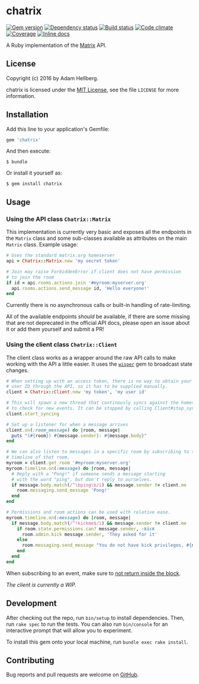 chatrix
=======

[![Gem version][gem-badge-img]][gem-badge]
[![Dependency status][gemnasium-img]][gemnasium]
[![Build status][travis-img]][travis]
[![Code climate][cc-img]][cc]
[![Coverage][coverage-img]][coverage]
[![Inline docs][inch-img]][inch]

A Ruby implementation of the [Matrix][matrix] API.

## License

Copyright (c) 2016 by Adam Hellberg.

chatrix is licensed under the [MIT License][license-url], see the file
`LICENSE` for more information.

## Installation

Add this line to your application's Gemfile:

```ruby
gem 'chatrix'
```

And then execute:

    $ bundle

Or install it yourself as:

    $ gem install chatrix

## Usage
### Using the API class `Chatrix::Matrix`
This implementation is currently very basic and exposes all the endpoints
in the `Matrix` class and some sub-classes available as attributes on the
main `Matrix` class. Example usage:

```ruby
# Uses the standard matrix.org homeserver
api = Chatrix::Matrix.new 'my secret token'

# Join may raise ForbiddenError if client does not have permission
# to join the room
if id = api.rooms.actions.join '#myroom:myserver.org'
  api.rooms.actions.send_message id, 'Hello everyone!'
end
```

Currently there is no asynchronous calls or built-in handling of
rate-limiting.

All of the available endpoints *should* be available, if there are some
missing that are not deprecated in the official API docs, please open an
issue about it or add them yourself and submit a PR!

### Using the client class `Chatrix::Client`
The client class works as a wrapper around the raw API calls to make working
with the API a little easier. It uses the [`wisper`][wisper] gem to broadcast
state changes.

```ruby
# When setting up with an access token, there is no way to obtain your own
# user ID through the API, so it has to be supplied manually.
client = Chatrix::Client.new 'my token', 'my user id'

# This will spawn a new thread that continously syncs against the homeserver
# to check for new events. It can be stopped by calling Client#stop_syncing.
client.start_syncing

# Set up a listener for when a message arrives
client.on(:room_message) do |room, message|
  puts "(#{room}) #{message.sender}: #{message.body}"
end

# We can also listen to messages in a specific room by subscribing to the
# timeline of that room.
myroom = client.get_room '#myroom:myserver.org'
myroom.timeline.on(:message) do |room, message|
  # Reply with a "Pong!" if someone sends a message starting
  # with the word "ping", but don't reply to ourselves.
  if message.body.match(/^\bping\b/i) && message.sender != client.me
    room.messaging.send_message 'Pong!'
  end
end

# Permissions and room actions can be used with relative ease.
myroom.timeline.on(:message) do |room, message|
  if message.body.match(/^!kickme$/i) && message.sender != client.me
    if room.state.permissions.can? message.sender, :kick
      room.admin.kick message.sender, 'They asked for it'
    else
      room.messaging.send_message "You do not have kick privileges, #{message.sender}"
    end
  end
end
```

When subscribing to an event, make sure to
[not return inside the block][no-return-blocks].

*The client is currently a WIP.*

## Development

After checking out the repo, run `bin/setup` to install dependencies.
Then, run `rake spec` to run the tests. You can also run `bin/console`
for an interactive prompt that will allow you to experiment.

To install this gem onto your local machine, run `bundle exec rake install`.

## Contributing

Bug reports and pull requests are welcome on [GitHub][issues].

[project]: https://github.com/Sharparam/chatrix
[issues]: https://github.com/Sharparam/chatrix/issues
[matrix]: http://matrix.org
[license-url]: http://opensource.org/licenses/MIT

[gem-badge]: https://badge.fury.io/rb/chatrix
[gem-badge-img]: https://badge.fury.io/rb/chatrix.svg
[gemnasium]: https://gemnasium.com/github.com/Sharparam/chatrix
[gemnasium-img]: https://gemnasium.com/badges/github.com/Sharparam/chatrix.svg
[travis]: https://travis-ci.org/Sharparam/chatrix
[travis-img]: https://travis-ci.org/Sharparam/chatrix.svg?branch=master
[cc]: https://codeclimate.com/github/Sharparam/chatrix
[cc-img]: https://codeclimate.com/github/Sharparam/chatrix/badges/gpa.svg
[coverage]: https://codeclimate.com/github/Sharparam/chatrix/coverage
[coverage-img]: https://codeclimate.com/github/Sharparam/chatrix/badges/coverage.svg
[inch]: http://inch-ci.org/github/Sharparam/chatrix
[inch-img]: http://inch-ci.org/github/Sharparam/chatrix.svg?branch=master

[wisper]: https://github.com/krisleech/wisper
[no-return-blocks]: http://product.reverb.com/2015/02/28/the-strange-case-of-wisper-and-ruby-blocks-behaving-like-procs/
